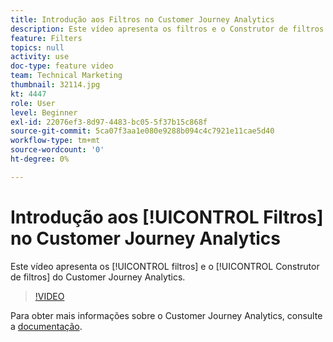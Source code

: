 ```yaml
---
title: Introdução aos Filtros no Customer Journey Analytics
description: Este vídeo apresenta os filtros e o Construtor de filtros do Adobe Customer Journey Analytics.
feature: Filters
topics: null
activity: use
doc-type: feature video
team: Technical Marketing
thumbnail: 32114.jpg
kt: 4447
role: User
level: Beginner
exl-id: 22076ef3-8d97-4483-bc05-5f37b15c868f
source-git-commit: 5ca07f3aa1e080e9288b094c4c7921e11cae5d40
workflow-type: tm+mt
source-wordcount: '0'
ht-degree: 0%

---
```


# Introdução aos [!UICONTROL Filtros] no Customer Journey Analytics

Este vídeo apresenta os [!UICONTROL filtros] e o [!UICONTROL Construtor de filtros] do Customer Journey Analytics.

>[!VIDEO](https://video.tv.adobe.com/v/32114/?quality=12)

Para obter mais informações sobre o Customer Journey Analytics, consulte a [documentação](https://experienceleague.adobe.com/docs/analytics-platform/using/cja-landing.html?lang=pt-BR).
